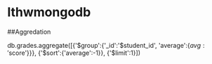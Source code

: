 # lthwmongodb


##Aggredation

db.grades.aggregate([{'$group':{'_id':'$student_id', 'average':{$avg:'$score'}}}, {'$sort':{'average':-1}}, {'$limit':1}])
